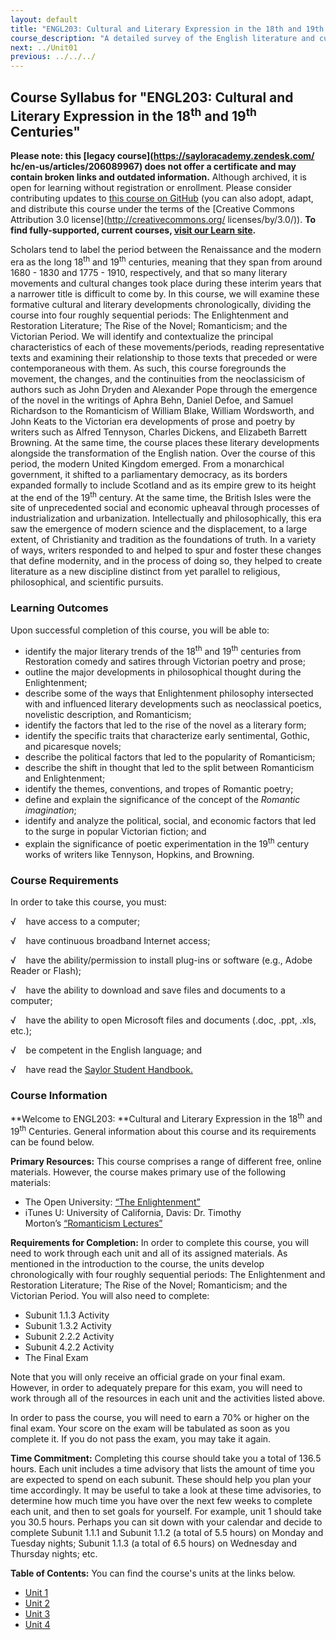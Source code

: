 ```yaml
---
layout: default
title: "ENGL203: Cultural and Literary Expression in the 18th and 19th Centuries"
course_description: "A detailed survey of the English literature and culture of 18th and 19th centuries, focusing on the four major movements of the era: the the Enlightenment and Restoration literature, the rise of the Novel, Romanticism, and the Victorian period."
next: ../Unit01
previous: ../../../
---
```

Course Syllabus for "ENGL203: Cultural and Literary Expression in the 18<sup>th</sup> and 19<sup>th</sup> Centuries"
--------------------------------------------------------------------------------------------------------------------

**Please note: this [legacy course](https://sayloracademy.zendesk.com/
hc/en-us/articles/206089967) does not offer a certificate and may contain 
broken links and outdated information.** Although archived, it is open 
for learning without registration or enrollment. Please consider contributing 
updates to [this course on GitHub](https://github.com/saylordotorg/course_engl203) 
(you can also adopt, adapt, and distribute this course under the terms of 
the [Creative Commons Attribution 3.0 license](http://creativecommons.org/
licenses/by/3.0/)). **To find fully-supported, current courses, [visit our 
Learn site](https://learn.saylor.org).**

Scholars tend to label the period between the Renaissance and the modern
era as the long 18<sup>th</sup> and 19<sup>th</sup> centuries, meaning
that they span from around 1680 - 1830 and 1775 - 1910, respectively,
and that so many literary movements and cultural changes took place
during these interim years that a narrower title is difficult to come
by. In this course, we will examine these formative cultural and
literary developments chronologically, dividing the course into four
roughly sequential periods: The Enlightenment and Restoration
Literature; The Rise of the Novel; Romanticism; and the Victorian
Period. We will identify and contextualize the principal characteristics
of each of these movements/periods, reading representative texts and
examining their relationship to those texts that preceded or were
contemporaneous with them. As such, this course foregrounds the
movement, the changes, and the continuities from the neoclassicism of
authors such as John Dryden and Alexander Pope through the emergence of
the novel in the writings of Aphra Behn, Daniel Defoe, and Samuel
Richardson to the Romanticism of William Blake, William Wordsworth, and
John Keats to the Victorian era developments of prose and poetry by
writers such as Alfred Tennyson, Charles Dickens, and Elizabeth Barrett
Browning. At the same time, the course places these literary
developments alongside the transformation of the English nation. Over
the course of this period, the modern United Kingdom emerged. From a
monarchical government, it shifted to a parliamentary democracy, as its
borders expanded formally to include Scotland and as its empire grew to
its height at the end of the 19<sup>th</sup> century. At the same time,
the British Isles were the site of unprecedented social and economic
upheaval through processes of industrialization and urbanization.
Intellectually and philosophically, this era saw the emergence of modern
science and the displacement, to a large extent, of Christianity and
tradition as the foundations of truth. In a variety of ways, writers
responded to and helped to spur and foster these changes that define
modernity, and in the process of doing so, they helped to create
literature as a new discipline distinct from yet parallel to religious,
philosophical, and scientific pursuits.

### Learning Outcomes

Upon successful completion of this course, you will be able to:  

-   identify the major literary trends of the 18<sup>th</sup> and
    19<sup>th</sup> centuries from Restoration comedy and satires
    through Victorian poetry and prose;
-   outline the major developments in philosophical thought during the
    Enlightenment;
-   describe some of the ways that Enlightenment philosophy intersected
    with and influenced literary developments such as neoclassical
    poetics, novelistic description, and Romanticism;
-   identify the factors that led to the rise of the novel as a literary
    form;
-   identify the specific traits that characterize early sentimental,
    Gothic, and picaresque novels;
-   describe the political factors that led to the popularity of
    Romanticism;
-   describe the shift in thought that led to the split between
    Romanticism and Enlightenment;
-   identify the themes, conventions, and tropes of Romantic poetry;
-   define and explain the significance of the concept of the *Romantic
    imagination*;
-   identify and analyze the political, social, and economic factors
    that led to the surge in popular Victorian fiction; and
-   explain the significance of poetic experimentation in the
    19<sup>th</sup> century works of writers like Tennyson, Hopkins, and
    Browning.

### Course Requirements

In order to take this course, you must:  
  
 √    have access to a computer;  
  
 √    have continuous broadband Internet access;  
  
 √    have the ability/permission to install plug-ins or software (e.g.,
Adobe Reader or Flash);  
  
 √    have the ability to download and save files and documents to a
computer;  
  
 √    have the ability to open Microsoft files and documents (.doc,
.ppt, .xls, etc.);  
  
 √    be competent in the English language; and  
  
 √    have read the [Saylor Student
Handbook.](http://www.saylor.org/site/wp-content/uploads/2012/05/Saylor-StudentHandbook.pdf)

### Course Information

**Welcome to ENGL203: **Cultural and Literary Expression in the
18<sup>th</sup> and 19<sup>th</sup> Centuries. General information about
this course and its requirements can be found below.  
  
 **Primary Resources:** This course comprises a range of different free,
online materials. However, the course makes primary use of the following
materials:

-   The Open University: [“The
    Enlightenment”](http://www.open.edu/openlearn/history-the-arts/history/history-art/the-enlightenment/content-section-0)
-   iTunes U: University of California, Davis: Dr. Timothy
    Morton’s [“Romanticism
    Lectures”](https://itunes.apple.com/us/itunes-u/romanticism-spring-2009/id399641699)

**Requirements for Completion:** In order to complete this course, you
will need to work through each unit and all of its assigned materials.
As mentioned in the introduction to the course, the units develop
chronologically with four roughly sequential periods: The Enlightenment
and Restoration Literature; The Rise of the Novel; Romanticism; and the
Victorian Period. You will also need to complete:

-   Subunit 1.1.3 Activity
-   Subunit 1.3.2 Activity
-   Subunit 2.2.2 Activity
-   Subunit 4.2.2 Activity
-   The Final Exam

Note that you will only receive an official grade on your final exam.
However, in order to adequately prepare for this exam, you will need to
work through all of the resources in each unit and the activities listed
above.  
  
 In order to pass the course, you will need to earn a 70% or higher on
the final exam. Your score on the exam will be tabulated as soon as you
complete it. If you do not pass the exam, you may take it again.  
  
 **Time Commitment:** Completing this course should take you a total of
136.5 hours. Each unit includes a time advisory that lists the amount of
time you are expected to spend on each subunit. These should help you
plan your time accordingly. It may be useful to take a look at these
time advisories, to determine how much time you have over the next few
weeks to complete each unit, and then to set goals for yourself. For
example, unit 1 should take you 30.5 hours. Perhaps you can sit down
with your calendar and decide to complete Subunit 1.1.1 and Subunit
1.1.2 (a total of 5.5 hours) on Monday and Tuesday nights; Subunit 1.1.3
(a total of 6.5 hours) on Wednesday and Thursday nights; etc.  
  
**Table of Contents:** You can find the course's units at the links below.

- [Unit 1](https://legacy.saylor.org/engl203/Unit01/)
- [Unit 2](https://legacy.saylor.org/engl203/Unit02/)
- [Unit 3](https://legacy.saylor.org/engl203/Unit03/)
- [Unit 4](https://legacy.saylor.org/engl203/Unit04/)
